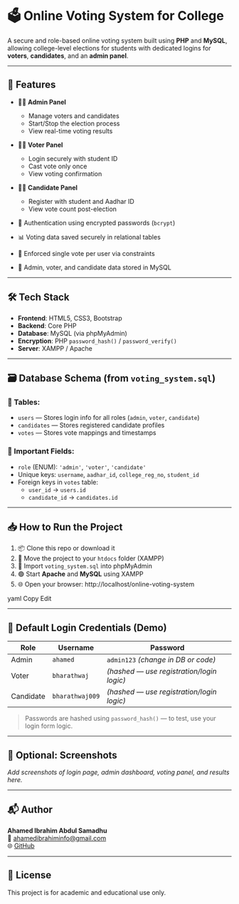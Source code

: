# 🗳️ Online Voting System for College

A secure and role-based online voting system built using **PHP** and **MySQL**, allowing college-level elections for students with dedicated logins for **voters**, **candidates**, and an **admin panel**.

---

## 🚀 Features

- 👨‍🏫 **Admin Panel**
  - Manage voters and candidates
  - Start/Stop the election process
  - View real-time voting results

- 🙋‍♂️ **Voter Panel**
  - Login securely with student ID
  - Cast vote only once
  - View voting confirmation

- 🧑‍💼 **Candidate Panel**
  - Register with student and Aadhar ID
  - View vote count post-election

- 🔐 Authentication using encrypted passwords (`bcrypt`)
- 📊 Voting data saved securely in relational tables
- 🧮 Enforced single vote per user via constraints
- 💾 Admin, voter, and candidate data stored in MySQL

---

## 🛠️ Tech Stack

- **Frontend**: HTML5, CSS3, Bootstrap
- **Backend**: Core PHP
- **Database**: MySQL (via phpMyAdmin)
- **Encryption**: PHP `password_hash()` / `password_verify()`
- **Server**: XAMPP / Apache

---

## 🗃️ Database Schema (from `voting_system.sql`)

### 📌 Tables:
- `users` — Stores login info for all roles (`admin`, `voter`, `candidate`)
- `candidates` — Stores registered candidate profiles
- `votes` — Stores vote mappings and timestamps

### 🔐 Important Fields:
- `role` (ENUM): `'admin'`, `'voter'`, `'candidate'`
- Unique keys: `username`, `aadhar_id`, `college_reg_no`, `student_id`
- Foreign keys in `votes` table:
  - `user_id` → `users.id`
  - `candidate_id` → `candidates.id`

---

## 📥 How to Run the Project

1. 📦 Clone this repo or download it
2. 🧰 Move the project to your `htdocs` folder (XAMPP)
3. 🧬 Import `voting_system.sql` into phpMyAdmin
4. 🟢 Start **Apache** and **MySQL** using XAMPP
5. 🌐 Open your browser:
http://localhost/online-voting-system

yaml
Copy
Edit

---

## 🔐 Default Login Credentials (Demo)

| Role | Username | Password |
|------|----------|----------|
| Admin | `ahamed` | `admin123` *(change in DB or code)* |
| Voter | `bharathwaj` | *(hashed — use registration/login logic)* |
| Candidate | `bharathwaj009` | *(hashed — use registration/login logic)* |

> Passwords are hashed using `password_hash()` — to test, use your login form logic.

---

## 📸 Optional: Screenshots

_Add screenshots of login page, admin dashboard, voting panel, and results here._

---

## 📬 Author

**Ahamed Ibrahim Abdul Samadhu**  
📧 [ahamedibrahiminfo@gmail.com](mailto:ahamedibrahiminfo@gmail.com)  
🌐 [GitHub](https://github.com/AhamedIbrahim002)

---

## 📜 License

This project is for academic and educational use only.
